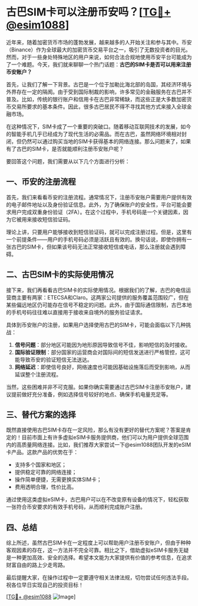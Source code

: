 # 古巴SIM卡可以注册币安吗？[[TG💪+ @esim1088](https://t.me/s/esim1088)]

近年来，随着加密货币市场的蓬勃发展，越来越多的人开始关注和参与其中。币安（Binance）作为全球最大的加密货币交易平台之一，吸引了无数投资者的目光。然而，对于一些身处特殊地区的用户来说，如何合法合规地使用币安平台可能成为了一个难题。今天，我们就来聊聊一个热门话题：**古巴的SIM卡是否可以用来注册币安账户？**

首先，让我们了解一下背景。古巴是一个位于加勒比海北部的岛国，其经济环境与外界存在一定的隔阂。由于受到国际制裁的影响，许多常见的金融服务在古巴并不普及。比如，传统的银行账户和信用卡在古巴非常稀缺，而这些正是大多数加密货币交易所要求的基本条件。因此，很多古巴居民不得不寻找其他方式来接入全球金融市场。

在这种情况下，SIM卡成了一个重要的突破口。随着移动互联网技术的发展，如今的智能手机几乎已经成为了现代生活的必需品。而在古巴，虽然网络环境相对封闭，但仍然可以通过购买当地的SIM卡获得基本的网络连接。那么问题来了，如果有了古巴的SIM卡，是否就能顺利注册币安账户呢？

要回答这个问题，我们需要从以下几个方面进行分析：

## 一、币安的注册流程

首先，我们来看看币安的注册流程。通常情况下，注册币安账户需要用户提供有效的电子邮件地址以及身份验证信息。此外，为了确保账户的安全性，平台可能会要求用户完成双重身份验证（2FA）。在这个过程中，手机号码是一个关键因素，因为它被用来接收短信验证码。

理论上讲，只要用户能够接收到短信验证码，就可以完成注册过程。但是，这里有一个前提条件——用户的手机号码必须是活跃且有效的。换句话说，即使你拥有一张古巴的SIM卡，但如果该号码无法正常接收短信或电话，那么注册就会遇到障碍。

## 二、古巴SIM卡的实际使用情况

接下来，我们再看看古巴SIM卡的实际使用情况。根据我们的了解，古巴的电信运营商主要有两家：ETECSA和Claro。这两家公司提供的服务覆盖范围较广，但在某些偏远地区仍可能存在信号不稳定的问题。此外，由于国际通信限制，古巴本地的手机号码往往难以直接用于接收来自境外的服务验证请求。

具体到币安账户的注册，如果用户选择使用古巴的SIM卡，可能会面临以下几种挑战：
1. **信号问题**：部分地区可能因为地形原因导致信号不佳，影响短信的及时接收。
2. **国际验证限制**：部分国家的运营商会对国际间的短信发送进行严格管控，这可能导致币安的验证短信无法送达。
3. **网络延迟**：即使信号良好，网络速度也可能因基础设施落后而受到影响，从而延误整个注册流程。

当然，这些困难并非不可克服。如果你确实需要通过古巴SIM卡注册币安账户，建议提前做好充分准备，例如选择信号较好的地点、确保手机电量充足等。

## 三、替代方案的选择

既然直接使用古巴SIM卡存在一定风险，那么有没有更好的替代方案呢？答案是肯定的！目前市面上有许多虚拟eSIM卡服务提供商，他们可以为用户提供全球范围内的高质量网络连接。比如，我们推荐大家尝试一下@esim1088团队开发的eSIM卡产品。这款产品的优势在于：
- 支持多个国家和地区；
- 提供稳定可靠的网络连接；
- 操作简单便捷，无需更换实体SIM卡；
- 费用透明合理，性价比高。

通过使用这类虚拟eSIM卡，古巴用户可以在不改变原有设备的情况下，轻松获取一张符合币安要求的有效手机号码，从而顺利完成账户注册。

## 四、总结

综上所述，虽然古巴SIM卡在一定程度上可以帮助用户注册币安账户，但由于种种客观因素的存在，这一方法并不完全可靠。相比之下，借助虚拟eSIM卡服务无疑是一种更加高效、安全的选择。希望本文能为大家提供有价值的参考信息，在追求财富自由的路上少走弯路。

最后提醒大家，在操作过程中一定要遵守相关法律法规，切勿尝试任何违法手段。祝各位早日实现自己的投资目标！

[[TG💪+ @esim1088](https://t.me/s/esim1088) ![Image](https://i.postimg.cc/4NQfJmqS/Snipaste-2025-05-13-00-14-12.png)]